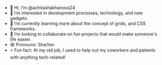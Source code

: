 - 👋 Hi, I’m @achitashakhanova24
- 👀 I’m interested in development processes, technology, and new gadgets.
- 🌱 I’m currently learning more about the concept of grids, and CSS frameworks.
- 💞️ I’m looking to collaborate on fun projects that would make someone's life easier.
- 😄 Pronouns: She/her.
- ⚡ Fun fact: At my old job, I used to help out my coworkers and patients with anything tech-related!

<!---
achitashakhanova24/achitashakhanova24 is a ✨ special ✨ repository because its `README.md` (this file) appears on your GitHub profile.
You can click the Preview link to take a look at your changes.
--->
